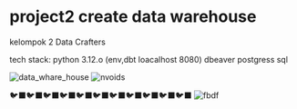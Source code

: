 # project2 create data warehouse


kelompok 2 Data Crafters 

tech stack:
python 3.12.o (env,dbt loacalhost 8080)
dbeaver 
postgress sql 

![data_whare_house](https://github.com/felix11736/project2/assets/111951543/40528b46-5573-49b7-b80b-f308a75f0ae7)
![nvoids](https://github.com/felix11736/project2/assets/111951543/4ffa4b13-bc3b-4b46-a27d-d820715c53bc)

🐦‍⬛🐦‍⬛🐦‍⬛🐦‍⬛🐦‍⬛🐦‍⬛🐦‍⬛🐦‍⬛🐦‍⬛🐦‍⬛🐦‍⬛
![fbdf](https://github.com/felix11736/project2/assets/111951543/05b9282d-301a-4e57-a601-6bbc4308ea1f)
